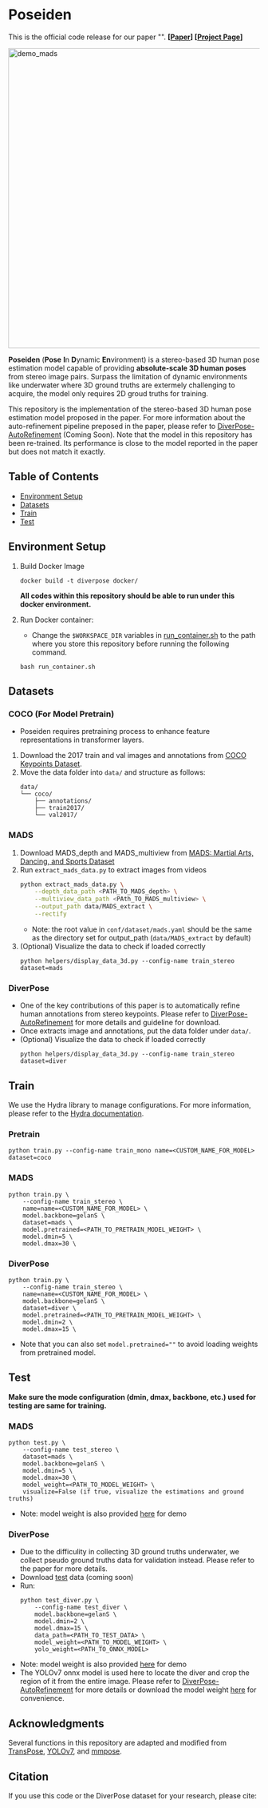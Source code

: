 # Poseiden

This is the official code release for our paper "". **[[Paper]()]  [[Project Page](https://human-pose-underwater-3d.github.io)]**

<img src="images/demo_mads.gif" alt="demo_mads" width="600"/>

**Poseiden** (**Pose** **I**n **D**ynamic **En**vironment) is a stereo-based 3D human pose estimation model capable of providing **absolute-scale 3D human poses** from stereo image pairs. Surpass the limitation of dynamic environments like underwater where 3D ground truths are extermely challenging to acquire, the model only requires 2D groud truths for training.

This repository is the implementation of the stereo-based 3D human pose estimation model proposed in the paper. For more information about the auto-refinement pipeline preposed in the paper, please refer to [DiverPose-AutoRefinement]() (Coming Soon). Note that the model in this repository has been re-trained. Its performance is close to the model reported in the paper but does not match it exactly.

## Table of Contents

- [Environment Setup](#EnvironmentSetup)
- [Datasets](#StereoFormat)
- [Train](#Yolov8Format)
- [Test]()

<a name="EnvironmentSetup"></a>
## Environment Setup

1. Build Docker Image
    ```
    docker build -t diverpose docker/
    ```
    **All codes within this repository should be able to run under this docker environment.**

2. Run Docker container:
    * Change the ```$WORKSPACE_DIR``` variables in [run_container.sh](run_container.sh) to the path where you store this repository before running the following command.
    ```
    bash run_container.sh
    ```

## Datasets

### COCO (For Model Pretrain)

* Poseiden requires pretraining process to enhance feature representations in transformer layers.
1. Download the 2017 train and val images and annotations from [COCO Keypoints Dataset](https://cocodataset.org/#download).
2. Move the data folder into ```data/``` and structure as follows:
    ```
    data/
    └── coco/
        ├── annotations/
        ├── train2017/
        └── val2017/
    ```

### MADS

1. Download MADS_depth and MADS_multiview from [MADS: Martial Arts, Dancing, and Sports Dataset](http://visal.cs.cityu.edu.hk/research/mads/) 
2. Run ```extract_mads_data.py``` to extract images from videos
    ```bash
    python extract_mads_data.py \
        --depth_data_path <PATH_TO_MADS_depth> \
        --multiview_data_path <PAth_TO_MADS_multiview> \
        --output_path data/MADS_extract \
        --rectify
    ```
    * Note: the root value in ```conf/dataset/mads.yaml``` should be the same as the directory set for output_path (```data/MADS_extract``` by default)
3. (Optional) Visualize the data to check if loaded correctly
    ```
    python helpers/display_data_3d.py --config-name train_stereo dataset=mads
    ```
    
### DiverPose

* One of the key contributions of this paper is to automatically refine human annotations from stereo keypoints. Please refer to [DiverPose-AutoRefinement]() for more details and guideline for download.
* Once extracts image and annotations, put the data folder under ```data/```.
* (Optional) Visualize the data to check if loaded correctly
    ```
    python helpers/display_data_3d.py --config-name train_stereo dataset=diver
    ```
    
## Train

We use the Hydra library to manage configurations. For more information, please refer to the [Hydra documentation](https://hydra.cc/docs/intro/).

### Pretrain
```
python train.py --config-name train_mono name=<CUSTOM_NAME_FOR_MODEL> dataset=coco
```

### MADS
```
python train.py \
    --config-name train_stereo \
    name=name=<CUSTOM_NAME_FOR_MODEL> \
    model.backbone=gelanS \
    dataset=mads \
    model.pretrained=<PATH_TO_PRETRAIN_MODEL_WEIGHT> \
    model.dmin=5 \
    model.dmax=30 \
```

### DiverPose
```
python train.py \
    --config-name train_stereo \
    name=name=<CUSTOM_NAME_FOR_MODEL> \
    model.backbone=gelanS \
    dataset=diver \
    model.pretrained=<PATH_TO_PRETRAIN_MODEL_WEIGHT> \
    model.dmin=2 \
    model.dmax=15 \
```

* Note that you can also set ```model.pretrained=""``` to avoid loading weights from pretrained model.

## Test
**Make sure the mode configuration (dmin, dmax, backbone, etc.) used for testing are same for training.**

### MADS
```
python test.py \
    --config-name test_stereo \
    dataset=mads \
    model.backbone=gelanS \
    model.dmin=5 \
    model.dmax=30 \
    model_weight=<PATH_TO_MODEL_WEIGHT> \
    visualize=False (if true, visualize the estimations and ground truths)
```
* Note: model weight is also provided [here](https://drive.google.com/drive/folders/1R5QEbIws7daK7pu5d98ZpElrbevbjUWe?usp=sharing) for demo

### DiverPose

* Due to the difficulity in collecting 3D ground truths underwater, we collect pseudo ground truths data for validation instead. Please refer to the paper for more details.
* Download [test]() data (coming soon)
* Run:
    ```
    python test_diver.py \
        --config-name test_diver \
        model.backbone=gelanS \
        model.dmin=2 \
        model.dmax=15 \
        data_path=<PATH_TO_TEST_DATA> \
        model_weight=<PATH_TO_MODEL_WEIGHT> \
        yolo_weight=<PATH_TO_ONNX_MODEL>
    ```
* Note: model weight is also provided [here](https://drive.google.com/drive/folders/1nCwcSAPVvDDZbV4ItBoK5X6MvPaQ-cxH?usp=sharing) for demo
* The YOLOv7 onnx model is used here to locate the diver and crop the region of it from the entire image. Please refer to [DiverPose-AutoRefinement]() for more details or download the model weight [here](https://drive.google.com/file/d/1nc-is6bRzSHgARuEppfmTGcdE6hX_N8q/view?usp=share_link) for convenience.


## Acknowledgments

Several functions in this repository are adapted and modified from [TransPose](https://github.com/yangsenius/TransPose), [YOLOv7](https://github.com/WongKinYiu/yolov7), and [mmpose](https://github.com/open-mmlab/mmpose).

## Citation

If you use this code or the DiverPose dataset for your research, please cite:
